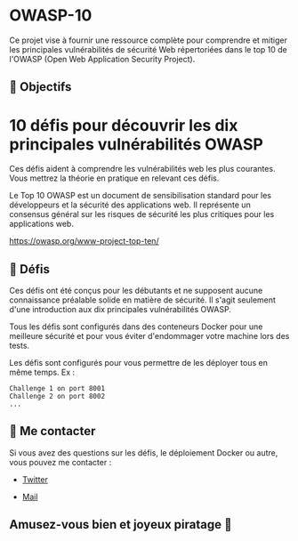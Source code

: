  # OWASP-10 
Ce projet vise à fournir une ressource complète pour comprendre et mitiger les principales vulnérabilités de sécurité Web répertoriées dans le top 10 de l'OWASP (Open Web Application Security Project).

## :memo: Objectifs



# 10 défis pour découvrir les dix principales vulnérabilités OWASP

Ces défis aident à comprendre les vulnérabilités web les plus courantes.
Vous mettrez la théorie en pratique en relevant ces défis.

Le Top 10 OWASP est un document de sensibilisation standard pour les développeurs et la sécurité des applications web. Il représente un consensus général sur les risques de sécurité les plus critiques pour les applications web.

https://owasp.org/www-project-top-ten/

## :dart: Défis
 
Ces défis ont été conçus pour les débutants et ne supposent aucune connaissance préalable solide en matière de sécurité.
Il s'agit seulement d'une introduction aux dix principales vulnérabilités OWASP.

Tous les défis sont configurés dans des conteneurs Docker pour une meilleure sécurité et pour vous éviter d'endommager votre machine lors des tests.

Les défis sont configurés pour vous permettre de les déployer tous en même temps.
Ex : 
```
Challenge 1 on port 8001
Challenge 2 on port 8002
...
``` 

## :envelope_with_arrow: Me contacter

Si vous avez des questions sur les défis, le déploiement Docker ou autre, vous pouvez me contacter :
- [Twitter](https://twitter.com/Sony_level)

- [Mail](mailto:sony-dilane-level.mbango@isen.yncrea.fr)


## Amusez-vous bien et joyeux piratage :slightly_smiling_face:
